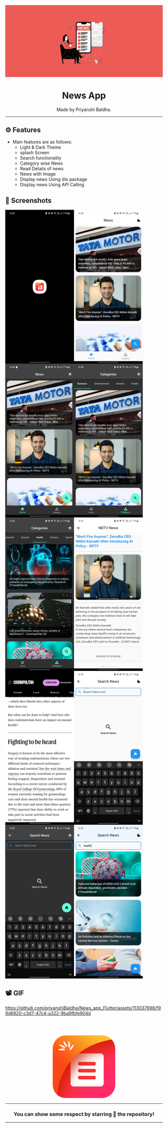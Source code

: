 <div align="center">

<img src="./assets/images/Banner.png" width="520px">


# **News App**
Made by Priyanshi Baldha.

---
</div>

## ⚙️ Features

- Main features are as follows:
    - Light & Dark Theme
    - splash Screen
    - Search functionality
    - Category wise News
    - Read Details of news
    - News with Image
    - Display news Using dio package
    - Display news Using API Calling
   


## 📲 Screenshots

<img align="left" src="./assets/Screenshot/s1.jpg" width="220px">
<img align="left" src="./assets/Screenshot/s2.jpg" width="220px">
<img align="left" src="./assets/Screenshot/s3.jpg" width="220px">
<img align="left" src="./assets/Screenshot/s4.jpg" width="220px">
<img align="left" src="./assets/Screenshot/s5.jpg" width="220px">
<img align="left" src="./assets/Screenshot/s6.jpg" width="220px">
<img align="left" src="./assets/Screenshot/s7.jpg" width="220px">
<img align="left" src="./assets/Screenshot/s8.jpg" width="220px">
<img align="left" src="./assets/Screenshot/s9.jpg" width="220px">
<img src="./assets/Screenshot/s10.jpg" width="220px">

## 📽️ GIF



https://github.com/priyanshiBaldha/News_app_Flutter/assets/113037698/f99d6820-c3d7-47c4-a322-9ba9fbfe904d




<br><br>


<div align="center">



<img src="./assets/icon/icon .png" width="200px" height="200px">

 
---
### You can show some respect by starring 🌟 the repository!
---

</div>
